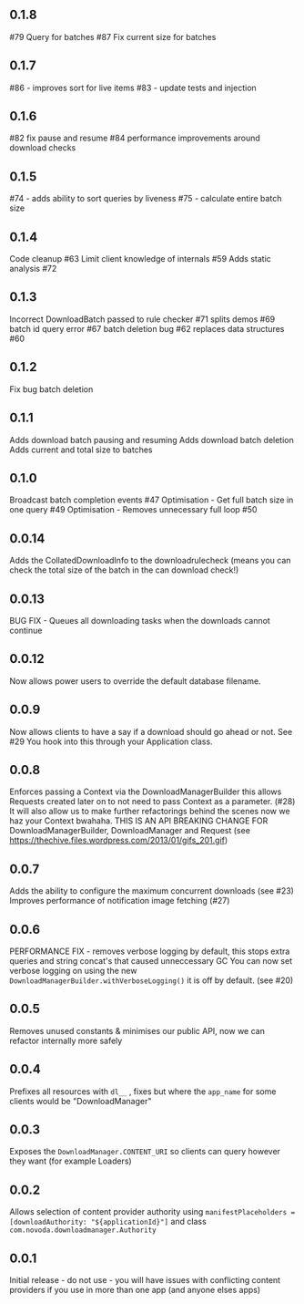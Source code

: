 0.1.8
-------
#79 Query for batches
#87 Fix current size for batches

0.1.7
-------
#86 - improves sort for live items
#83 - update tests and injection

0.1.6
-------
#82 fix pause and resume
#84 performance improvements around download checks

0.1.5
-------
#74 - adds ability to sort queries by liveness
#75 - calculate entire batch size

0.1.4
-------
Code cleanup #63
Limit client knowledge of internals #59
Adds static analysis #72

0.1.3
-------

Incorrect DownloadBatch passed to rule checker #71 
splits demos #69
batch id query error #67
batch deletion bug #62
replaces data structures #60

0.1.2
-------

Fix bug batch deletion

0.1.1
-------

Adds download batch pausing and resuming
Adds download batch deletion
Adds current and total size to batches

0.1.0
-------

Broadcast batch completion events #47
Optimisation - Get full batch size in one query #49
Optimisation - Removes unnecessary full loop #50

0.0.14
-------

Adds the CollatedDownloadInfo to the downloadrulecheck (means you can check the total size of the batch in the can download check!)

0.0.13
-------

BUG FIX - Queues all downloading tasks when the downloads cannot continue

0.0.12
-------

Now allows power users to override the default database filename.

0.0.9
-------

Now allows clients to have a say if a download should go ahead or not. See #29 You hook into this through your Application class.

0.0.8
-------

Enforces passing a Context via the DownloadManagerBuilder this allows Requests created later on to not need to pass Context as a parameter. (#28)
It will also allow us to make further refactorings behind the scenes now we haz your Context bwahaha.
THIS IS AN API BREAKING CHANGE FOR DownloadManagerBuilder, DownloadManager and Request (see https://thechive.files.wordpress.com/2013/01/gifs_201.gif)

0.0.7
-------

Adds the ability to configure the maximum concurrent downloads (see #23)
Improves performance of notification image fetching (#27)

0.0.6
-------

PERFORMANCE FIX - removes verbose logging by default, this stops extra queries and string concat's that caused unneccessary GC
You can now set verbose logging on using the new `DownloadManagerBuilder.withVerboseLogging()` it is off by default. (see #20)

0.0.5
-------

Removes unused constants & minimises our public API, now we can refactor internally more safely

0.0.4
-------

Prefixes all resources with `dl__` , fixes but where the `app_name` for some clients would be "DownloadManager"

0.0.3
-------

Exposes the `DownloadManager.CONTENT_URI` so clients can query however they want (for example Loaders)

0.0.2
-------

Allows selection of content provider authority using `manifestPlaceholders = [downloadAuthority: "${applicationId}"]` and class `com.novoda.downloadmanager.Authority`

0.0.1
-------

Initial release - do not use - you will have issues with conflicting content providers if you use in more than one app (and anyone elses apps)
